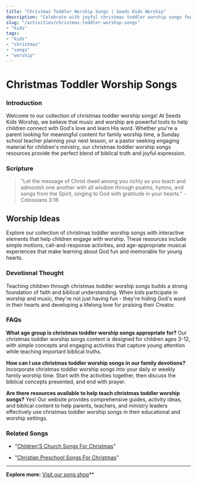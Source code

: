 ```yaml
---
title: "Christmas Toddler Worship Songs | Seeds Kids Worship"
description: "Celebrate with joyful christmas toddler worship songs featuring biblical Christmas themes. Holiday worship music for children and families."
slug: "/activities/christmas-toddler-worship-songs"
- "kids"
tags:
- "kids"
- "christmas"
- "songs"
- "worship"
---
```


# Christmas Toddler Worship Songs

### Introduction

Welcome to our collection of christmas toddler worship songs! At Seeds Kids Worship, we believe that music and worship are powerful tools to help children connect with God's love and learn His word. Whether you're a parent looking for meaningful content for family worship time, a Sunday school teacher planning your next lesson, or a pastor seeking engaging material for children's ministry, our christmas toddler worship songs resources provide the perfect blend of biblical truth and joyful expression.

### Scripture

> "Let the message of Christ dwell among you richly as you teach and admonish one another with all wisdom through psalms, hymns, and songs from the Spirit, singing to God with gratitude in your hearts." - Colossians 3:16

## Worship Ideas

Explore our collection of christmas toddler worship songs with interactive elements that help children engage with worship. These resources include simple motions, call-and-response activities, and age-appropriate musical experiences that make learning about God fun and memorable for young hearts.

### Devotional Thought

Teaching children through christmas toddler worship songs builds a strong foundation of faith and biblical understanding. When kids participate in worship and music, they're not just having fun - they're hiding God's word in their hearts and developing a lifelong love for praising their Creator.

### FAQs

**What age group is christmas toddler worship songs appropriate for?**
Our christmas toddler worship songs content is designed for children ages 3-12, with simple concepts and engaging activities that capture young attention while teaching important biblical truths.

**How can I use christmas toddler worship songs in our family devotions?**
Incorporate christmas toddler worship songs into your daily or weekly family worship time. Start with the activities together, then discuss the biblical concepts presented, and end with prayer.

**Are there resources available to help teach christmas toddler worship songs?**
Yes! Our website provides comprehensive guides, activity ideas, and biblical content to help parents, teachers, and ministry leaders effectively use christmas toddler worship songs in their educational and worship settings.

### Related Songs

- "[Children'S Church Songs For Christmas](/activities/children-s-church-songs-for-christmas/)"

- "[Christian Preschool Songs For Christmas](/activities/christian-preschool-songs-for-christmas/)"

---

**Explore more:** [Visit our song shop](https://seedskidsworship.com/shop)**

<!-- Schema Markup -->
<script type="application/ld+json">
{
  "@context": "https://schema.org",
  "@type": "MusicRecording",
  "name": "Christmas Toddler Worship Songs",
  "byArtist": {
    "@type": "MusicGroup",
    "name": "Seeds Kids Worship"
  },
  "isFamilyFriendly": true,
  "url": "https://seedskidsworship.com/activities/christmas-toddler-worship-songs/"
}
</script>